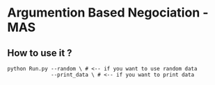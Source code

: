 # Argumention Based Negociation - MAS

## How to use it ?

```
python Run.py --random \ # <-- if you want to use random data
              --print_data \ # <-- if you want to print data
```